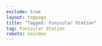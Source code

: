 ```yaml
---
exclude: true
layout: tagpage
title: "Tagged: Funicular Station"
tag: Funicular Station
robots: noindex
---
```

